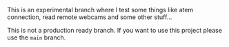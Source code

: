 This is an experimental branch where I test some things like atem connection, read remote webcams and some other stuff...

This is not a production ready branch. If you want to use this project please use the `main` branch.
